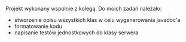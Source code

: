 Projekt wykonany wspólnie z kolegą. Do moich zadań należało:
- stworzenie opisu wszystkich klas w celu wygenerowania javadoc'a
- formatowanie kodu
- napisanie testów jednostkowych do klasy serwera
